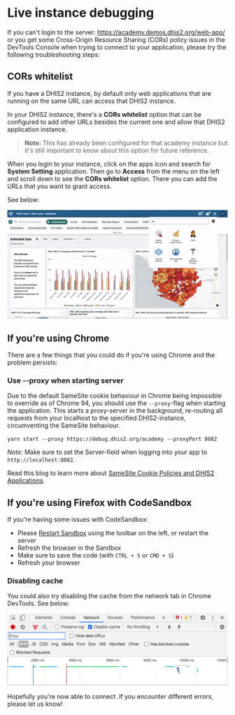 # Live instance debugging

If you can't login to the server: https://academy.demos.dhis2.org/web-app/ or you get some Cross-Origin Resource Sharing (CORs) policy issues in the DevTools Console when trying to connect to your application, please try the following troubleshooting steps:

## CORs whitelist

If you have a DHIS2 instance, by default only web applications that are running on the same URL can access that DHIS2 instance.

In your DHIS2 instance, there's a **CORs whitelist** option that can be configured to add other URLs besides the current one and allow that DHIS2 application instance.

> **Note:** This has already been configured for that academy instance but it's still important to know about this option for future reference.

When you login to your instance, click on the apps icon and search for **System Setting** application. Then go to **Access** from the menu on the left and scroll down to see the **CORs whitelist** option. There you can add the URLs that you want to grant access.

See below:

![](./assets/cors-whitelist.gif)

## If you're using Chrome

There are a few things that you could do if you're using Chrome and the problem persists:

### Use --proxy when starting server

Due to the default SameSite cookie behaviour in Chrome being impossible to override as of Chrome 94, you should use the `--proxy`-flag when starting the application.
This starts a proxy-server in the background, re-routing all requests from your localhost to the specified DHIS2-instance, circumventing the SameSite behaviour.

```
yarn start --proxy https://debug.dhis2.org/academy --proxyPort 8082
```

_Note_: Make sure to set the Server-field when logging into your app to `http://localhost:8082`.

Read this blog to learn more about [SameSite Cookie Policies and DHIS2 Applications](https://developers.dhis2.org/blog/cross-origin-cookies).

## If you're using Firefox with CodeSandbox

If you're having some issues with CodeSandbox:

-   Please [Restart Sandbox](https://github.com/dhis2/academy-web-app-dev-2022/blob/main/resources/CODESANDBOX.md) using the toolbar on the left, or restart the server
-   Refresh the browser in the Sandbox
-   Make sure to save the code (with `CTRL + S` or `CMD + S`)
-   Refresh your browser

### Disabling cache

You could also try disabling the cache from the network tab in Chrome DevTools. See below:

![](./assets/disable-cache.png)

Hopefully you're now able to connect. If you encounter different errors, please let us know!
